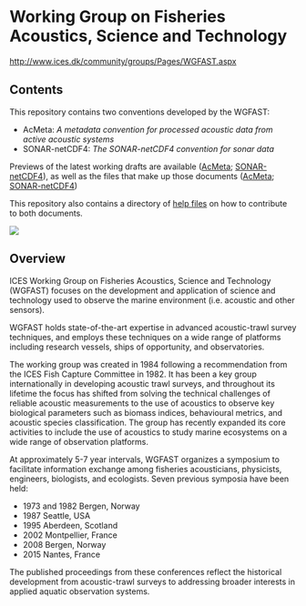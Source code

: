 # Working Group on Fisheries Acoustics, Science and Technology

http://www.ices.dk/community/groups/Pages/WGFAST.aspx

## Contents

This repository contains two conventions developed by the WGFAST: 
* AcMeta: _A metadata convention for processed acoustic data from active acoustic systems_
* SONAR-netCDF4: _The SONAR-netCDF4 convention for sonar data_

Previews of the latest working drafts are available ([AcMeta](https://htmlpreview.github.io/?https://github.com/ices-eg/wg_WGFAST/blob/master/Formatted_docs/TG-AcMeta.html); [SONAR-netCDF4](https://htmlpreview.github.io/?https://github.com/ices-eg/wg_WGFAST/blob/master/Formatted_docs/crr341.html)), as well as the files that make up those documents ([AcMeta](AcMeta); [SONAR-netCDF4](SONAR-netCDF4))

This repository also contains a directory of [help files](How_to_contribute) on how to contribute to both documents.

![](https://github.com/ices-eg/wg_WGFAST/workflows/BuildDocuments/badge.svg)
 
## Overview

ICES Working Group on Fisheries Acoustics, Science and Technology (WGFAST) focuses on the development and application of science and technology used to observe the marine environment (i.e. acoustic and other sensors).

WGFAST holds state-of-the-art expertise in advanced acoustic-trawl survey techniques, and employs these techniques on a wide range of platforms including research vessels, ships of opportunity, and observatories.

The working group was created in 1984 following a recommendation from the ICES Fish Capture Committee in 1982. It has been a key group internationally in developing acoustic trawl surveys, and throughout its lifetime the focus has shifted from solving the technical challenges of reliable acoustic measurements to the use of acoustics to observe key biological parameters such as biomass indices, behavioural metrics, and acoustic species classification. The group has recently expanded its core activities to include the use of acoustics to study marine ecosystems on a wide range of observation platforms.

At approximately 5-7 year intervals, WGFAST organizes a symposium to facilitate information exchange among fisheries acousticians, physicists, engineers, biologists, and ecologists. Seven previous symposia have been held:
* 1973 and 1982 Bergen, Norway
* 1987 Seattle, USA
* 1995 Aberdeen, Scotland
* 2002 Montpellier, France
* 2008 Bergen, Norway
* 2015 Nantes, France

The published proceedings from these conferences reflect the historical development from acoustic-trawl surveys to addressing broader interests in applied aquatic observation systems.
